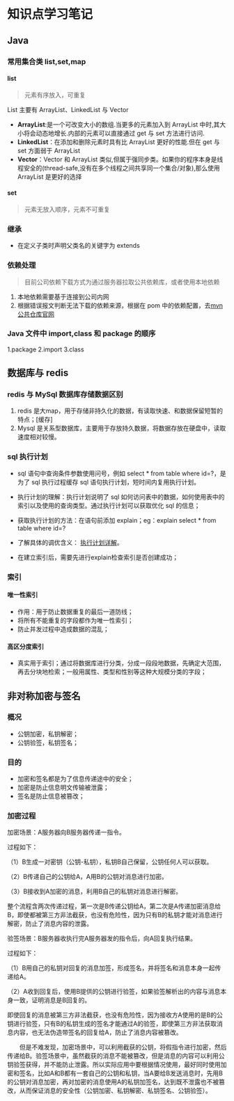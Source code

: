 # 知识点学习笔记

## Java

### 常用集合类 list,set,map

#### list

> 元素有序放入，可重复

List 主要有 ArrayList、LinkedList 与 Vector

- **ArrayList**:是一个可改变大小的数组.当更多的元素加入到 ArrayList 中时,其大小将会动态地增长.内部的元素可以直接通过 get 与 set 方法进行访问.
- **LinkedList**：在添加和删除元素时具有比 ArrayList 更好的性能.但在 get 与 set 方面弱于 ArrayList
- **Vector**：Vector 和 ArrayList 类似,但属于强同步类。如果你的程序本身是线程安全的(thread-safe,没有在多个线程之间共享同一个集合/对象),那么使用 ArrayList 是更好的选择

#### set

> 元素无放入顺序，元素不可重复

### 继承

- 在定义子类时声明父类名的关键字为 extends

### 依赖处理

> 目前公司依赖下载方式为通过服务器拉取公共依赖库，或者使用本地依赖

1. 本地依赖需要基于连接到公司内网
2. 根据错误报文判断无法下载的依赖来源，根据在 pom 中的依赖配置，去[mvn 公共仓库官网](https://mvnrepository.com/)

### Java 文件中 import,class 和 package 的顺序

1.package 2.import 3.class

## 数据库与 redis

### redis 与 MySql 数据库存储数据区别

1. redis 是大map，用于存储非持久化的数据，有读取快速、和数据保留短暂的特点；[缓存]
2. Mysql 是关系型数据库，主要用于存放持久数据，将数据存放在硬盘中，读取速度相对较慢。

### sql 执行计划

- sql 语句中查询条件参数使用问号，例如 select \* from table where id=?，是为了 sql 执行过程缓存 sql 语句执行计划，短时间内复用执行计划。

- 执行计划的理解：执行计划说明了 sql 如何访问表中的数据，如何使用表中的索引以及使用的查询类型。通过执行计划可以获取优化 sql 的信息；
- 获取执行计划的方法：在语句前添加 explain；eg：explain select \* from table where id=?
- 了解具体的调优含义： [执行计划详解](https://blog.csdn.net/limingqiang007/article/details/126341191?ops_request_misc=%257B%2522request%255Fid%2522%253A%2522168614043416800184153701%2522%252C%2522scm%2522%253A%252220140713.130102334..%2522%257D&request_id=168614043416800184153701&biz_id=0&utm_medium=distribute.pc_search_result.none-task-blog-2~all~baidu_landing_v2~default-5-126341191-null-null.142^v88^control_2,239^v2^insert_chatgpt&utm_term=sql%E6%89%A7%E8%A1%8C%E8%AE%A1%E5%88%92&spm=1018.2226.3001.4187)。
- 在建立索引后，需要先进行explain检查索引是否创建成功；

### 索引

#### 唯一性索引

- 作用：用于防止数据重复的最后一道防线；
- 将所有不能重复的字段都作为唯一性索引；
- 防止并发过程中造成数据的混乱；

#### 高区分度索引

- 真实用于索引；通过将数据库进行分类，分成一段段地数据，先确定大范围，再去分块地检索；一般用属性、类型和性别等这种大规模分类的字段；
  
## 非对称加密与签名

### 概况

- 公钥加密，私钥解密；  
- 公钥验签，私钥签名；

### 目的

- 加密和签名都是为了信息传递途中的安全；
- 加密是防止信息明文传输被泄露；
- 签名是防止信息被篡改；

### 加密过程

加密场景：A服务器向B服务器传递一指令。

过程如下：

（1）B生成一对密钥（公钥-私钥），私钥B自己保留，公钥任何人可以获取。

（2）B传递自己的公钥给A，A用B的公钥对消息进行加密。

（3）B接收到A加密的消息，利用B自己的私钥对消息进行解密。

整个流程含两次传递过程，第一次是B传递公钥给A，第二次是A传递加密消息给B，即使都被第三方非法截获，也没有危险性，因为只有B的私钥才能对消息进行解密，防止了消息内容的泄露。

验签场景：B服务器收执行完A服务器发的指令后，向A回复执行结果。

过程如下：

（1）B用自己的私钥对回复的消息加签，形成签名，并将签名和消息本身一起传递给A。

（2）A收到回复后，使用B提供的公钥进行验签，如果验签解析出的内容与消息本身一致，证明消息是B回复的。

即使回复的消息被第三方非法截获，也没有危险性，因为接收方A使用的是B的公钥进行验签，只有B的私钥生成的签名才能通过A的验签，即使第三方非法获取消息内容，也无法伪造带签名的回复给A，防止了消息内容被篡改。

　　但是不难发现，加密场景中，可以利用截获的公钥，将假指令进行加密，然后传递给B。验签场景中，虽然截获的消息不能被篡改，但是消息的内容可以利用公钥验签获得，并不能防止泄露。所以实际应用中要根据情况使用，最好同时使用加密和签名，比如A和B都有一套自己的公钥和私钥，当A要给B发送消息时，先用B的公钥对消息加密，再对加密的消息使用A的私钥加签名，达到既不泄露也不被篡改，从而保证消息的安全性（公钥加密、私钥解密、私钥签名、公钥验签）。



